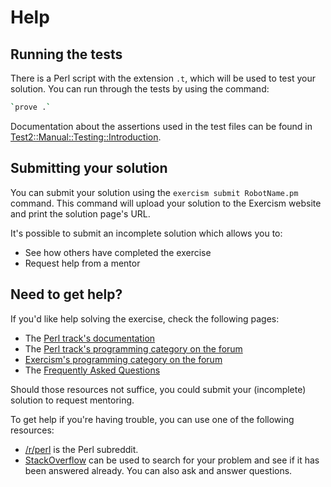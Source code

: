 # Help

## Running the tests

There is a Perl script with the extension `.t`, which will be used to test
your solution. You can run through the tests by using the command:

```bash
`prove .`
```

Documentation about the assertions used in the test files can be found in
[Test2::Manual::Testing::Introduction](https://metacpan.org/pod/Test2::Manual::Testing::Introduction).

## Submitting your solution

You can submit your solution using the `exercism submit RobotName.pm` command.
This command will upload your solution to the Exercism website and print the solution page's URL.

It's possible to submit an incomplete solution which allows you to:

- See how others have completed the exercise
- Request help from a mentor

## Need to get help?

If you'd like help solving the exercise, check the following pages:

- The [Perl track's documentation](https://exercism.org/docs/tracks/perl5)
- The [Perl track's programming category on the forum](https://forum.exercism.org/c/programming/perl5)
- [Exercism's programming category on the forum](https://forum.exercism.org/c/programming/5)
- The [Frequently Asked Questions](https://exercism.org/docs/using/faqs)

Should those resources not suffice, you could submit your (incomplete) solution to request mentoring.

To get help if you're having trouble, you can use one of the following resources:

- [/r/perl](https://www.reddit.com/r/perl) is the Perl subreddit.
- [StackOverflow](http://stackoverflow.com/questions/tagged/perl) can be used to search for your problem and see if it has been answered already. You can also ask and answer questions.